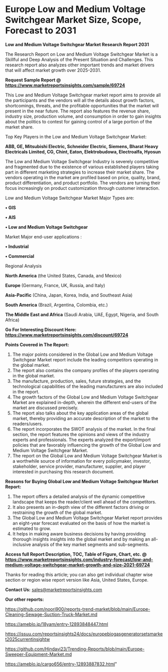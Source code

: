 # Europe Low and Medium Voltage Switchgear Market Size, Scope, Forecast to 2031

<strong>Low and Medium Voltage Switchgear Market Research Report 2031</strong>

The Research Report on Low and Medium Voltage Switchgear Market is a Skillful and Deep Analysis of the Present Situation and Challenges. This research report also analyzes other important trends and market drivers that will affect market growth over 2025-2031.

<strong>Request Sample Report @ <a href=https://www.marketreportsinsights.com/sample/69724>https://www.marketreportsinsights.com/sample/69724</a></strong>

This Low and Medium Voltage Switchgear market report aims to provide all the participants and the vendors will all the details about growth factors, shortcomings, threats, and the profitable opportunities that the market will present in the near future. The report also features the revenue share, industry size, production volume, and consumption in order to gain insights about the politics to contest for gaining control of a large portion of the market share.

Top Key Players in the Low and Medium Voltage Switchgear Market:

<strong>ABB, GE, Mitsubishi Electric, Schneider Electric, Siemens, Bharat Heavy Electricals Limited, CG, Chint, Eaton, Elektrobudowa, Electroalfa, Hyosun</strong>

The Low and Medium Voltage Switchgear Industry is severely competitive and fragmented due to the existence of various established players taking part in different marketing strategies to increase their market share. The vendors operating in the market are profiled based on price, quality, brand, product differentiation, and product portfolio. The vendors are turning their focus increasingly on product customization through customer interaction.

Low and Medium Voltage Switchgear Market Major Types are:

<strong>• GIS

• AIS

• Low and Medium Voltage Switchgear</strong>

Market Major end-user applications :

<strong>• Industrial

• Commercial</strong>

Regional Analysis

</u><strong><b>North America</b></strong> (the United States, Canada, and Mexico)

<strong><b>Europe </b></strong>(Germany, France, UK, Russia, and Italy)

<strong><b>Asia-Pacific</b></strong> (China, Japan, Korea, India, and Southeast Asia)

<strong><b>South America</b></strong> (Brazil, Argentina, Colombia, etc.)

<strong><b>The Middle East and Africa</b></strong> (Saudi Arabia, UAE, Egypt, Nigeria, and South Africa)

<strong>Go For Interesting Discount Here: <a href=https://www.marketreportsinsights.com/discount/69724>https://www.marketreportsinsights.com/discount/69724</a></strong>

<strong>Points Covered in The Report:</strong>
<ol>
  <li>The major points considered in the Global Low and Medium Voltage Switchgear Market report include the leading competitors operating in the global market.</li>
  <li>The report also contains the company profiles of the players operating in the global market.</li>
  <li>The manufacture, production, sales, future strategies, and the technological capabilities of the leading manufacturers are also included in the report.</li>
  <li>The growth factors of the Global Low and Medium Voltage Switchgear Market are explained in-depth, wherein the different end-users of the market are discussed precisely.</li>
  <li>The report also talks about the key application areas of the global market, thereby providing an accurate description of the market to the readers/users.</li>
  <li>The report incorporates the SWOT analysis of the market. In the final section, the report features the opinions and views of the industry experts and professionals. The experts analyzed the export/import policies that are favorably influencing the growth of the Global Low and Medium Voltage Switchgear Market.</li>
  <li>The report on the Global Low and Medium Voltage Switchgear Market is a worthwhile source of information for every policymaker, investor, stakeholder, service provider, manufacturer, supplier, and player interested in purchasing this research document.</li>
</ol>
<strong>Reasons for Buying Global Low and Medium Voltage Switchgear Market Report:</strong>

<ol>
  <li>The report offers a detailed analysis of the dynamic competitive landscape that keeps the reader/client well ahead of the competitors.</li>
  <li>It also presents an in-depth view of the different factors driving or restraining the growth of the global market.</li>
  <li>The Global Low and Medium Voltage Switchgear Market report provides an eight-year forecast evaluated on the basis of how the market is estimated to grow.</li>
  <li>It helps in making aware business decisions by having providing thorough insights insights into the global market and by making an all-inclusive analysis of the key market segments and sub-segments.</li>
</ol>
<strong>Access full Report Description, TOC, Table of Figure, Chart, etc. @ <a href=https://www.marketreportsinsights.com/industry-forecast/low-and-medium-voltage-switchgear-market-growth-and-size-2021-69724>https://www.marketreportsinsights.com/industry-forecast/low-and-medium-voltage-switchgear-market-growth-and-size-2021-69724</a></strong>


Thanks for reading this article; you can also get individual chapter wise section or region wise report version like Asia, United States, Europe.

<strong>Contact Us:</strong>
sales@marketreportsinsights.com

<strong>Our other reports:</strong>

<a href=https://github.com/noori900/reports-trend-market/blob/main/Europe-Cleaning-Sewage-Suction-Truck-Market.md>https://github.com/noori900/reports-trend-market/blob/main/Europe-Cleaning-Sewage-Suction-Truck-Market.md</a>

<a href=https://ameblo.jp/18yam/entry-12893848447.html>https://ameblo.jp/18yam/entry-12893848447.html</a>

<a href=https://issuu.com/reportsinsights24/docs/europebiogasgeneratorsetsmarket2025currentinsightw>https://issuu.com/reportsinsights24/docs/europebiogasgeneratorsetsmarket2025currentinsightw</a>

<a href=https://github.com/Hindavi23/Trending-Reports/blob/main/Europe-Sweeper-Equipment-Market.md>https://github.com/Hindavi23/Trending-Reports/blob/main/Europe-Sweeper-Equipment-Market.md</a>

<a href=https://ameblo.jp/cargo656/entry-12893887832.html>https://ameblo.jp/cargo656/entry-12893887832.html</a>"
